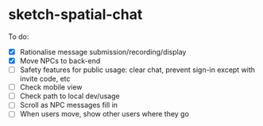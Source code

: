 # sketch-spatial-chat

To do:

- [x] Rationalise message submission/recording/display
- [x] Move NPCs to back-end
- [ ] Safety features for public usage: clear chat, prevent sign-in except with invite code, etc
- [ ] Check mobile view
- [ ] Check path to local dev/usage
- [ ] Scroll as NPC messages fill in
- [ ] When users move, show other users where they go
